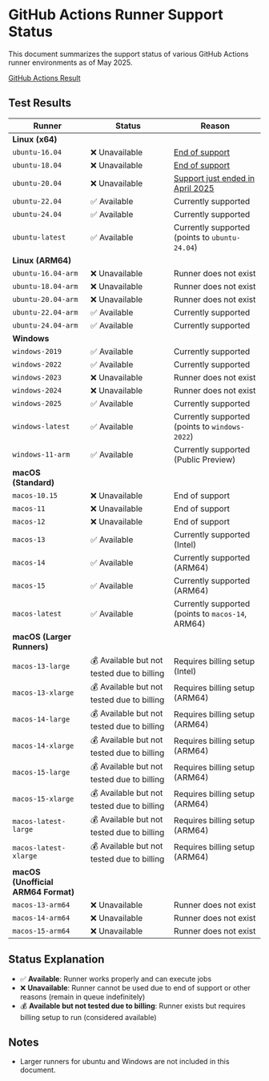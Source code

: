 # GitHub Actions Runner Support Status

This document summarizes the support status of various GitHub Actions runner environments as of May 2025.

[GitHub Actions Result](https://github.com/kfess/gha-syntax-check/actions/runs/14941228853/job/41978537750)

## Test Results

| Runner | Status | Reason |
|---------|------|------|
| **Linux (x64)** |  |  |
| `ubuntu-16.04` | ❌ Unavailable | [End of support](https://github.com/actions/runner-images/issues/3287) |
| `ubuntu-18.04` | ❌ Unavailable | [End of support](https://github.com/actions/runner-images/issues/6002) |
| `ubuntu-20.04` | ❌ Unavailable | [Support just ended in April 2025](https://github.com/actions/runner-images/issues/11101) |
| `ubuntu-22.04` | ✅ Available | Currently supported |
| `ubuntu-24.04` | ✅ Available | Currently supported |
| `ubuntu-latest` | ✅ Available | Currently supported (points to `ubuntu-24.04`) |
| **Linux (ARM64)** |  |  |
| `ubuntu-16.04-arm` | ❌ Unavailable | Runner does not exist |
| `ubuntu-18.04-arm` | ❌ Unavailable | Runner does not exist |
| `ubuntu-20.04-arm` | ❌ Unavailable | Runner does not exist |
| `ubuntu-22.04-arm` | ✅ Available | Currently supported |
| `ubuntu-24.04-arm` | ✅ Available | Currently supported |
| **Windows** |  |  |
| `windows-2019` | ✅ Available | Currently supported |
| `windows-2022` | ✅ Available | Currently supported |
| `windows-2023` | ❌ Unavailable | Runner does not exist |
| `windows-2024` | ❌ Unavailable | Runner does not exist |
| `windows-2025` | ✅ Available | Currently supported |
| `windows-latest` | ✅ Available | Currently supported (points to `windows-2022`) |
| `windows-11-arm` | ✅ Available | Currently supported (Public Preview) |
| **macOS (Standard)** |  |  |
| `macos-10.15` | ❌ Unavailable | End of support |
| `macos-11` | ❌ Unavailable | End of support |
| `macos-12` | ❌ Unavailable | End of support |
| `macos-13` | ✅ Available | Currently supported (Intel) |
| `macos-14` | ✅ Available | Currently supported (ARM64) |
| `macos-15` | ✅ Available | Currently supported (ARM64) |
| `macos-latest` | ✅ Available | Currently supported (points to `macos-14`, ARM64) |
| **macOS (Larger Runners)** |  |  |
| `macos-13-large` | 💰 Available but not tested due to billing | Requires billing setup (Intel) |
| `macos-13-xlarge` | 💰 Available but not tested due to billing | Requires billing setup (ARM64) |
| `macos-14-large` | 💰 Available but not tested due to billing | Requires billing setup (ARM64) |
| `macos-14-xlarge` | 💰 Available but not tested due to billing | Requires billing setup (ARM64) |
| `macos-15-large` | 💰 Available but not tested due to billing | Requires billing setup (ARM64) |
| `macos-15-xlarge` | 💰 Available but not tested due to billing | Requires billing setup (ARM64) |
| `macos-latest-large` | 💰 Available but not tested due to billing | Requires billing setup (ARM64) |
| `macos-latest-xlarge` | 💰 Available but not tested due to billing | Requires billing setup (ARM64) |
| **macOS (Unofficial ARM64 Format)** |  |  |
| `macos-13-arm64` | ❌ Unavailable | Runner does not exist |
| `macos-14-arm64` | ❌ Unavailable | Runner does not exist |
| `macos-15-arm64` | ❌ Unavailable | Runner does not exist |

## Status Explanation

- ✅ **Available**: Runner works properly and can execute jobs
- ❌ **Unavailable**: Runner cannot be used due to end of support or other reasons (remain in queue indefinitely)
- 💰 **Available but not tested due to billing**: Runner exists but requires billing setup to run (considered available)

## Notes

- Larger runners for ubuntu and Windows are not included in this document.